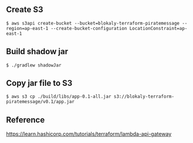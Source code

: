 ## Create S3

```shell
$ aws s3api create-bucket --bucket=blokaly-terraform-piratemessage --region=ap-east-1 --create-bucket-configuration LocationConstraint=ap-east-1
```

## Build shadow jar

```shell
$ ./gradlew shadowJar
```

## Copy jar file to S3

```shell
$ aws s3 cp ./build/libs/app-0.1-all.jar s3://blokaly-terraform-piratemessage/v0.1/app.jar
```

## Reference

https://learn.hashicorp.com/tutorials/terraform/lambda-api-gateway